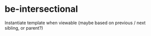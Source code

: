 # be-intersectional

Instantiate template when viewable (maybe based on previous / next sibling, or parent?)